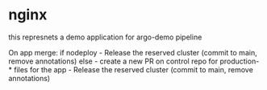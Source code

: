 # nginx
this represnets a demo application for argo-demo pipeline

On app merge:
  if nodeploy
    - Release the reserved cluster (commit to main, remove annotations)
  else
    - create a new PR on control repo for production-* files for the app
    - Release the reserved cluster (commit to main, remove annotations)
